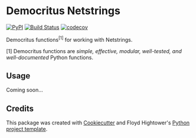 # Democritus Netstrings

[![PyPI](https://img.shields.io/pypi/v/democritus-netstrings.svg)](https://pypi.python.org/pypi/democritus-netstrings)
[![Build Status](https://travis-ci.com/democritus-project/democritus-netstrings.svg?branch=master)](https://travis-ci.com/democritus-project/democritus-netstrings)
[![codecov](https://codecov.io/gh/democritus-project/democritus-netstrings/branch/master/graph/badge.svg?token=V0WOIXRGMM)](https://codecov.io/gh/democritus-project/democritus-netstrings)

Democritus functions<sup>[1]</sup> for working with Netstrings.

[1] Democritus functions are <i>simple, effective, modular, well-tested, and well-documented</i> Python functions.

## Usage

Coming soon...

## Credits

This package was created with [Cookiecutter](https://github.com/audreyr/cookiecutter) and Floyd Hightower's [Python project template](https://github.com/fhightower-templates/python-project-template).
